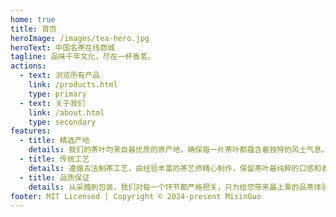 ```yaml
---
home: true
title: 首页
heroImage: /images/tea-hero.jpg
heroText: 中国名茶在线商城
tagline: 品味千年文化，尽在一杯香茗。
actions:
  - text: 浏览所有产品
    link: /products.html
    type: primary
  - text: 关于我们
    link: /about.html
    type: secondary
features:
  - title: 精选产地
    details: 我们的茶叶均来自最优质的原产地，确保每一片茶叶都蕴含着独特的风土气息。
  - title: 传统工艺
    details: 遵循古法制茶工艺，由经验丰富的茶艺师精心制作，保留茶叶最纯粹的口感和香气。
  - title: 品质保证
    details: 从采摘到包装，我们对每一个环节都严格把关，只为给您带来最上乘的品茶体验。
footer: MIT Licensed | Copyright © 2024-present MisinGuo
---
```


